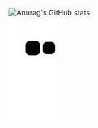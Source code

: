 ![Anurag's GitHub stats](https://github-readme-stats.vercel.app/api?username=Rambo55555&bg_color=30,e96443,904e95&title_color=fff&text_color=fff)

![](https://raw.githubusercontent.com/Rambo55555/Rambo55555/main/assets/github-contribution-grid-snake.svg)
